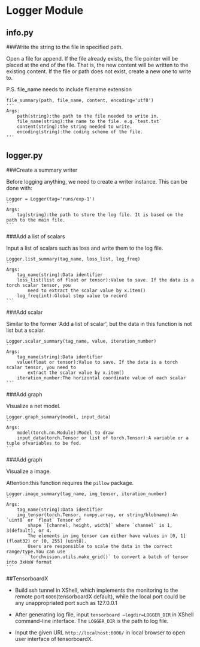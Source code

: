 # Logger Module

## info.py

###Write the string to the file in specified path.

Open a file for append. If the file already exists, the file pointer will be placed at the end of the file. That is, the new content will be written to the existing content. If the file or path does not exist, create a new one to write to.

P.S. file_name needs to include filename extension


	file_summary(path, file_name, content, encoding='utf8')
	'''
	Args:
		path(string):the path to the file needed to write in.
		file_name(string):the name to the file. e.g.`test.txt`
		content(string):the string needed to write.
		encoding(string):the coding scheme of the file.
	'''	


## logger.py

###Create a summary writer

Before logging anything, we need to create a writer instance. This can be done with:

	Logger = Logger(tag='runs/exp-1')
	```
	Args:
		tag(string):the path to store the log file. It is based on the path to the main file. 
	``` 

###Add a list of scalars

Input a list of scalars such as loss and write them to the log file. 

	Logger.list_summary(tag_name, loss_list, log_freq)
	```
	Args:
		tag_name(string):Data identifier
		loss_list(list of float or tensor):Value to save. If the data is a torch scalar tensor, you
			need to extract the scalar value by x.item()
		log_freq(int):Global step value to record
	```

###Add scalar

Similar to the former 'Add a list of scalar', but the data in this function is not list but a scalar.

	Logger.scalar_summary(tag_name, value, iteration_number)
	```
	Args:
		tag_name(string):Data identifier
		value(float or tensor):Value to save. If the data is a torch scalar tensor, you need to 
			extract the scalar value by x.item()
		iteration_number:The horizontal coordinate value of each scalar
	```
	
###Add graph

Visualize a net model.

	Logger.graph_summary(model, input_data)
	```
	Args:
		model(torch.nn.Module):Model to draw
		input_data(torch.Tensor or list of torch.Tensor):A variable or a tuple ofvariables to be fed.
	```

###Add graph

Visualize a image.

Attention:this function requires the `pillow` package.

	Logger.image_summary(tag_name, img_tensor, iteration_number)
	```
	Args:
		tag_name(string):Data identifier
		img_tensor(torch.Tensor, numpy.array, or string/blobname):An `uint8` or `float` Tensor of 
			shape `[channel, height, width]` where `channel` is 1, 3(default), or 4. 
			The elements in img_tensor can either have values in [0, 1] (float32) or [0, 255] (uint8).
            Users are responsible to scale the data in the correct range/type.You can use 
			`torchvision.utils.make_grid()` to convert a batch of tensor into 3xHxW format
	```



##TensorboardX


- Build ssh tunnel in XShell, which implements the monitoring to the remote port `6006`(tensorboardX default), while the local port could be any unappropriated port such as 127.0.0.1	


- After generating log file, input `tensorboard –logdir=LOGGER_DIR` in XShell command-line interface. The `LOGGER_DIR` is the path to log file.

- Input the given URL `http://localhost:6006/` in local browser to open user interface of tensorboardX.
